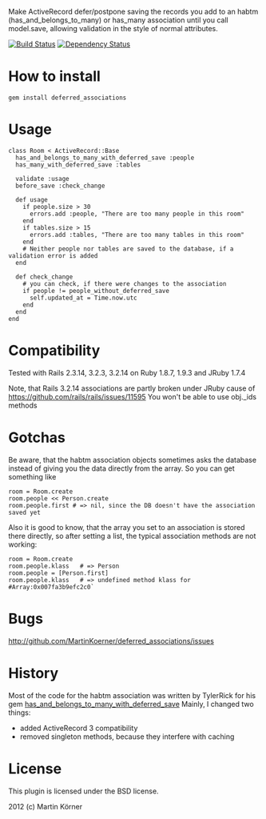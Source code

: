 Make ActiveRecord defer/postpone saving the records you add to an habtm (has_and_belongs_to_many) or has_many association
until you call model.save, allowing validation in the style of normal attributes.

[![Build Status](https://secure.travis-ci.org/MartinKoerner/deferred_associations.png?branch=master)](http://travis-ci.org/MartinKoerner/deferred_associations) [![Dependency Status](https://gemnasium.com/MartinKoerner/deferred_associations.png?travis)](https://gemnasium.com/MartinKoerner/deferred_associations)

How to install
==============

    gem install deferred_associations

Usage
=====

    class Room < ActiveRecord::Base
      has_and_belongs_to_many_with_deferred_save :people
      has_many_with_deferred_save :tables

      validate :usage
      before_save :check_change

      def usage
        if people.size > 30
          errors.add :people, "There are too many people in this room"
        end
        if tables.size > 15
          errors.add :tables, "There are too many tables in this room"
        end
        # Neither people nor tables are saved to the database, if a validation error is added
      end

      def check_change
        # you can check, if there were changes to the association
        if people != people_without_deferred_save
          self.updated_at = Time.now.utc
        end
      end
    end

Compatibility
=============

Tested with Rails 2.3.14, 3.2.3, 3.2.14 on Ruby 1.8.7, 1.9.3 and JRuby 1.7.4

Note, that Rails 3.2.14 associations are partly broken under JRuby cause of https://github.com/rails/rails/issues/11595
You won't be able to use obj.<association>_ids methods

Gotchas
=======

Be aware, that the habtm association objects sometimes asks the database instead of giving you the data directly from the array. So you can get something
like

    room = Room.create
    room.people << Person.create
    room.people.first # => nil, since the DB doesn't have the association saved yet


Also it is good to know, that the array you set to an association is stored there directly, so after setting a list, the typical association
methods are not working:

    room = Room.create
    room.people.klass   # => Person
    room.people = [Person.first]
    room.people.klass   # => undefined method klass for #Array:0x007fa3b9efc2c0`

Bugs
====

http://github.com/MartinKoerner/deferred_associations/issues

History
======

Most of the code for the habtm association was written by TylerRick for his gem [has_and_belongs_to_many_with_deferred_save](https://github.com/TylerRick/has_and_belongs_to_many_with_deferred_save)
Mainly, I changed two things:

* added ActiveRecord 3 compatibility
* removed singleton methods, because they interfere with caching

License
=======

This plugin is licensed under the BSD license.

2012 (c) Martin Körner